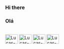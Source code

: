 ### Hi there 
### Olá 

<div style="display: inline_block"><br>
   <img align"center" alt="Lucas-Js" height="30" width="40" src="https://cdn.jsdelivr.net/gh/devicons/devicon/icons/javascript/javascript-original.svg">
   <img align"center" alt="Lucas-Css" height="30" width="40" src="https://cdn.jsdelivr.net/gh/devicons/devicon/icons/css3/css3-original.svg">
   <img align"center" alt="Lucas-Css" height="30" width="40" src="https://cdn.jsdelivr.net/gh/devicons/devicon/icons/python/python-original.svg">
   <img align"center" alt="Lucas-Css" height="30" width="40" src="https://cdn.jsdelivr.net/gh/devicons/devicon/icons/electron/electron-original.svg">
</div>
